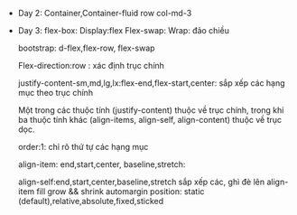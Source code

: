 - Day 2:
  Container,Container-fluid
    row
      col-md-3
      
- Day 3:
  flex-box: 
    Display:flex
    Flex-swap: Wrap: đảo chiều
    
    bootstrap: d-flex,flex-row, flex-swap
    
    Flex-direction:row : xác định trục chính
    
    justify-content-sm,md,lg,lx:flex-end,flex-start,center: sắp xếp các hạng mục theo trục chính
    
    Một trong các thuộc tính (justify-content) thuộc về trục chính,
    trong khi ba thuộc tính khác (align-items, align-self, align-content) thuộc về trục dọc.
    
    order:1: chỉ rõ thứ tự các hạng mục
    
    align-item: end,start,center, baseline,stretch:
    
    align-self:end,start,center,baseline,stretch sắp xếp các, ghì đè lên align-item
    fill
    grow && shrink
    automargin
  position: static (default),relative,absolute,fixed,sticked
